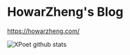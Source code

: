 # HowarZheng's Blog
https://howarzheng.com/

![XPoet github stats](https://github-readme-stats.vercel.app/api?username=HowarZheng&show_icons=true&theme=nord)

<!-- 编程语言统计 -->
<!-- [![Top Langs](https://github-readme-stats.vercel.app/api/top-langs/?username=XPoet&hide=html,css)](https://github.com/XPoet) -->




<!--
**HowarZheng/howarzheng** is a ✨ _special_ ✨ repository because its `README.md` (this file) appears on your GitHub profile.

Here are some ideas to get you started:

- 🔭 I’m currently working on ...
- 🌱 I’m currently learning ...
- 👯 I’m looking to collaborate on ...
- 🤔 I’m looking for help with ...
- 💬 Ask me about ...
- 📫 How to reach me: ...
- 😄 Pronouns: ...
- ⚡ Fun fact: ...
-->
